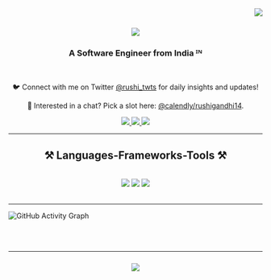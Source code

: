 

<!--- <h1 align="center">Hi There👋, I'm Rushi Gandhi</h1> -->
<img align="right" src="https://visitor-badge.laobi.icu/badge?page_id=Rushi0508.Rushi0508" />

<h1 align="center">
    <img src="https://readme-typing-svg.herokuapp.com/?font=Righteous&size=35&center=true&vCenter=true&width=500&height=70&duration=4000&lines=Hi+There!+👋;+I'm+Rushi+Gandhi!;" />
</h1>

<h3 align="center">A Software Engineer from India ᴵᴺ</h3>

<br/>

<div align="center">
    
 🐦 Connect with me on Twitter [@rushi_twts](https://twitter.com/rushi_twts) for daily insights and updates!
 
 📅 Interested in a chat? Pick a slot here: [@calendly/rushigandhi14](https://calendly.com/rushigandhi14/30min).
 </div>
 
<div align="center"> 
  <a href="mailto:rushigandhi14@gmail.com">
    <img src="https://img.shields.io/badge/Gmail-333333?style=for-the-badge&logo=gmail&logoColor=red" />
  </a>
  <a href="https://linkedin.com/in/rushi0508" target="_blank">
    <img src="https://img.shields.io/badge/LinkedIn-0077B5?style=for-the-badge&logo=linkedin&logoColor=white" target="_blank" />
  </a>
  <a href="https://rushi-web.vercel.app" target="_blank">
     <img src="https://img.shields.io/badge/Portfolio-FF5722?style=for-the-badge&logo=todoist&logoColor=white" target="_blank" /> <!-- sqlite, safari, google-chrome are other good icon options -->
  </a>
</div>

 <hr/>
 
<h2 align="center">⚒️ Languages-Frameworks-Tools ⚒️</h2>
<br/>
<div align="center">
    <img src="https://skillicons.dev/icons?i=html,css,github,jquery,cpp,figma,tailwind,git,dotnet,solidity" />
     <img src="https://skillicons.dev/icons?i=ruby,react,prisma,bootstrap,php,discord,twitter,java,nextjs,mysql,docker,postgres" />
    <img src="https://skillicons.dev/icons?i=nodejs,python,javascript,typescript,express,firebase,mongodb,c,vscode" /><br>
</div>

<br/>
<hr/>
  <img src="https://github-readme-activity-graph.vercel.app/graph?username=Rushi0508&theme=react-dark&hide_border=false&area=true&border_radius=10" alt="GitHub Activity Graph" />
</div>



<br/><br/>
<hr/>

<h3 align="center">
    <img src="https://readme-typing-svg.herokuapp.com/?font=Righteous&size=25&center=true&vCenter=true&width=500&height=70&duration=4000&lines=Thanks+for+visiting!+✌️;+Shoot+me+a+message+on+Linkedin!;I'm+always+down+to+collab+:)">
</h3>

<br/>
